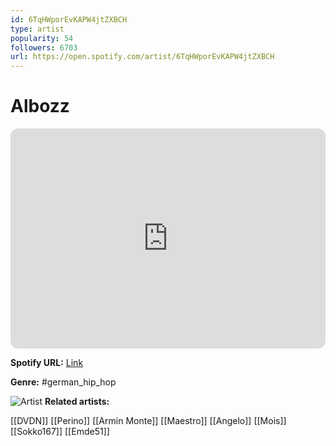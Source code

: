 ```yaml
---
id: 6TqHWporEvKAPW4jtZXBCH
type: artist
popularity: 54
followers: 6703
url: https://open.spotify.com/artist/6TqHWporEvKAPW4jtZXBCH
---
```

# Albozz

<iframe style="border-radius:12px" src="https://open.spotify.com/embed/artist/6TqHWporEvKAPW4jtZXBCH" width="100%" height="352" frameBorder="0" allowfullscreen="" allow="autoplay; clipboard-write; encrypted-media; fullscreen; picture-in-picture" loading="lazy"></iframe>

**Spotify URL:** [Link](https://open.spotify.com/artist/6TqHWporEvKAPW4jtZXBCH)

**Genre:**  #german_hip_hop

![Artist](https://i.scdn.co/image/ab6761610000e5eb9d38e6350be72ddb07f69fef)
**Related artists:**

[[DVDN]]
[[Perino]]
[[Armin Monte]]
[[Maestro]]
[[Angelo]]
[[Mois]]
[[Sokko167]]
[[Emde51]]
